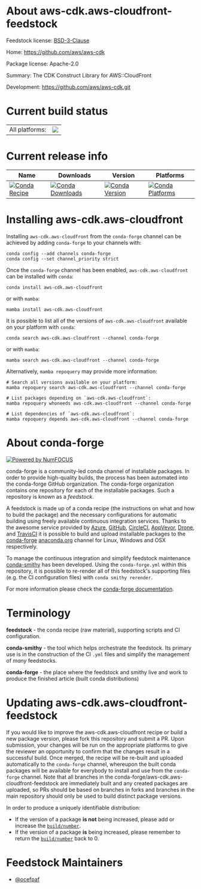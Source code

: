 About aws-cdk.aws-cloudfront-feedstock
======================================

Feedstock license: [BSD-3-Clause](https://github.com/conda-forge/aws-cdk.aws-cloudfront-feedstock/blob/main/LICENSE.txt)

Home: https://github.com/aws/aws-cdk

Package license: Apache-2.0

Summary: The CDK Construct Library for AWS::CloudFront

Development: https://github.com/aws/aws-cdk.git

Current build status
====================


<table><tr><td>All platforms:</td>
    <td>
      <a href="https://dev.azure.com/conda-forge/feedstock-builds/_build/latest?definitionId=19905&branchName=main">
        <img src="https://dev.azure.com/conda-forge/feedstock-builds/_apis/build/status/aws-cdk.aws-cloudfront-feedstock?branchName=main">
      </a>
    </td>
  </tr>
</table>

Current release info
====================

| Name | Downloads | Version | Platforms |
| --- | --- | --- | --- |
| [![Conda Recipe](https://img.shields.io/badge/recipe-aws--cdk.aws--cloudfront-green.svg)](https://anaconda.org/conda-forge/aws-cdk.aws-cloudfront) | [![Conda Downloads](https://img.shields.io/conda/dn/conda-forge/aws-cdk.aws-cloudfront.svg)](https://anaconda.org/conda-forge/aws-cdk.aws-cloudfront) | [![Conda Version](https://img.shields.io/conda/vn/conda-forge/aws-cdk.aws-cloudfront.svg)](https://anaconda.org/conda-forge/aws-cdk.aws-cloudfront) | [![Conda Platforms](https://img.shields.io/conda/pn/conda-forge/aws-cdk.aws-cloudfront.svg)](https://anaconda.org/conda-forge/aws-cdk.aws-cloudfront) |

Installing aws-cdk.aws-cloudfront
=================================

Installing `aws-cdk.aws-cloudfront` from the `conda-forge` channel can be achieved by adding `conda-forge` to your channels with:

```
conda config --add channels conda-forge
conda config --set channel_priority strict
```

Once the `conda-forge` channel has been enabled, `aws-cdk.aws-cloudfront` can be installed with `conda`:

```
conda install aws-cdk.aws-cloudfront
```

or with `mamba`:

```
mamba install aws-cdk.aws-cloudfront
```

It is possible to list all of the versions of `aws-cdk.aws-cloudfront` available on your platform with `conda`:

```
conda search aws-cdk.aws-cloudfront --channel conda-forge
```

or with `mamba`:

```
mamba search aws-cdk.aws-cloudfront --channel conda-forge
```

Alternatively, `mamba repoquery` may provide more information:

```
# Search all versions available on your platform:
mamba repoquery search aws-cdk.aws-cloudfront --channel conda-forge

# List packages depending on `aws-cdk.aws-cloudfront`:
mamba repoquery whoneeds aws-cdk.aws-cloudfront --channel conda-forge

# List dependencies of `aws-cdk.aws-cloudfront`:
mamba repoquery depends aws-cdk.aws-cloudfront --channel conda-forge
```


About conda-forge
=================

[![Powered by
NumFOCUS](https://img.shields.io/badge/powered%20by-NumFOCUS-orange.svg?style=flat&colorA=E1523D&colorB=007D8A)](https://numfocus.org)

conda-forge is a community-led conda channel of installable packages.
In order to provide high-quality builds, the process has been automated into the
conda-forge GitHub organization. The conda-forge organization contains one repository
for each of the installable packages. Such a repository is known as a *feedstock*.

A feedstock is made up of a conda recipe (the instructions on what and how to build
the package) and the necessary configurations for automatic building using freely
available continuous integration services. Thanks to the awesome service provided by
[Azure](https://azure.microsoft.com/en-us/services/devops/), [GitHub](https://github.com/),
[CircleCI](https://circleci.com/), [AppVeyor](https://www.appveyor.com/),
[Drone](https://cloud.drone.io/welcome), and [TravisCI](https://travis-ci.com/)
it is possible to build and upload installable packages to the
[conda-forge](https://anaconda.org/conda-forge) [anaconda.org](https://anaconda.org/)
channel for Linux, Windows and OSX respectively.

To manage the continuous integration and simplify feedstock maintenance
[conda-smithy](https://github.com/conda-forge/conda-smithy) has been developed.
Using the ``conda-forge.yml`` within this repository, it is possible to re-render all of
this feedstock's supporting files (e.g. the CI configuration files) with ``conda smithy rerender``.

For more information please check the [conda-forge documentation](https://conda-forge.org/docs/).

Terminology
===========

**feedstock** - the conda recipe (raw material), supporting scripts and CI configuration.

**conda-smithy** - the tool which helps orchestrate the feedstock.
                   Its primary use is in the construction of the CI ``.yml`` files
                   and simplify the management of *many* feedstocks.

**conda-forge** - the place where the feedstock and smithy live and work to
                  produce the finished article (built conda distributions)


Updating aws-cdk.aws-cloudfront-feedstock
=========================================

If you would like to improve the aws-cdk.aws-cloudfront recipe or build a new
package version, please fork this repository and submit a PR. Upon submission,
your changes will be run on the appropriate platforms to give the reviewer an
opportunity to confirm that the changes result in a successful build. Once
merged, the recipe will be re-built and uploaded automatically to the
`conda-forge` channel, whereupon the built conda packages will be available for
everybody to install and use from the `conda-forge` channel.
Note that all branches in the conda-forge/aws-cdk.aws-cloudfront-feedstock are
immediately built and any created packages are uploaded, so PRs should be based
on branches in forks and branches in the main repository should only be used to
build distinct package versions.

In order to produce a uniquely identifiable distribution:
 * If the version of a package **is not** being increased, please add or increase
   the [``build/number``](https://docs.conda.io/projects/conda-build/en/latest/resources/define-metadata.html#build-number-and-string).
 * If the version of a package **is** being increased, please remember to return
   the [``build/number``](https://docs.conda.io/projects/conda-build/en/latest/resources/define-metadata.html#build-number-and-string)
   back to 0.

Feedstock Maintainers
=====================

* [@ocefpaf](https://github.com/ocefpaf/)

